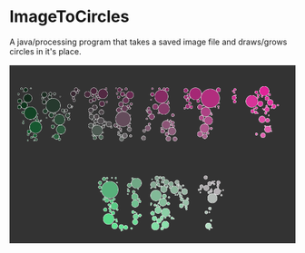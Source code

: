 # ImageToCircles
A java/processing program that takes a saved image file and draws/grows circles in it's place.

![](https://github.com/willmac321/ImageToCircles/blob/master/GrowingText.gif)